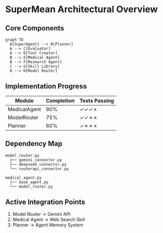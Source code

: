 # SuperMean Architectural Overview

## Core Components
```mermaid
graph TD
  A[SuperAgent] --> B[Planner]
  A --> C[Evaluator]
  A --> D[Tool Creator]
  B --> E[Medical Agent]
  B --> F[Research Agent]
  C --> G[Skill Library]
  D --> H[Model Router]
```

## Implementation Progress
| Module | Completion | Tests Passing |
|--------|------------|----------------|
| MedicalAgent | 90% | ✓✓✓✗ |
| ModelRouter | 75% | ✓✓✗✗ |
| Planner | 60% | ✓✗✗✗ |

## Dependency Map
```
model_router.py
  ├── gemini_connector.py
  ├── deepseek_connector.py
  └── routerapi_connector.py

medical_agent.py
  ├── base_agent.py
  └── model_router.py
```

## Active Integration Points
1. Model Router → Gemini API
2. Medical Agent → Web Search Skill
3. Planner → Agent Memory System
